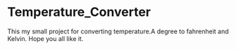 # Temperature_Converter
This my small project for converting temperature.A degree to fahrenheit and Kelvin. 
Hope you all like it.
